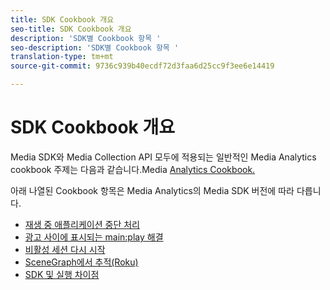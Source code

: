 ```yaml
---
title: SDK Cookbook 개요
seo-title: SDK Cookbook 개요
description: 'SDK별 Cookbook 항목 '
seo-description: 'SDK별 Cookbook 항목 '
translation-type: tm+mt
source-git-commit: 9736c939b40ecdf72d3faa6d25cc9f3ee6e14419

---
```



# SDK Cookbook 개요

Media SDK와 Media Collection API 모두에 적용되는 일반적인 Media Analytics cookbook 주제는 다음과 같습니다.Media [Analytics Cookbook.](/help/media-analytics-cookbook/media-analytics-cookbook.md)

아래 나열된 Cookbook 항목은 Media Analytics의 Media SDK 버전에 따라 다릅니다.

* [재생 중 애플리케이션 중단 처리](/help/sdk-implement/cookbook/app-interrupts.md)
* [광고 사이에 표시되는 main:play 해결](/help/sdk-implement/cookbook/fix-ad-play-ad.md)
* [비활성 세션 다시 시작](/help/sdk-implement/cookbook/resuming-inactive.md)
* [SceneGraph에서 추적(Roku)](/help/sdk-implement/cookbook/sdk-track-scenegraph.md)
* [SDK 및 실행 차이점](/help/sdk-implement/cookbook/sdk-vs-launch-qoe.md)
